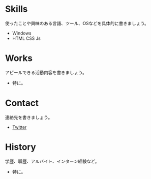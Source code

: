 # Skills
使ったことや興味のある言語、ツール、OSなどを具体的に書きましょう。
- Windows
- HTML CSS Js

# Works
アピールできる活動内容を書きましょう。
- 特に。

# Contact
連絡先を書きましょう。
- [Twitter](https://twitter.com/home)

# History
学歴、職歴、アルバイト、インターン経験など。
- 特に。
